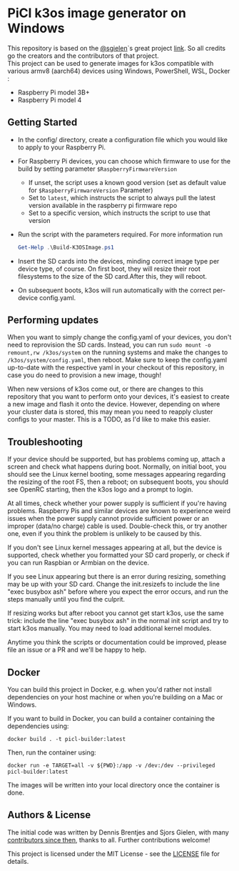 # PiCl k3os image generator on Windows

This repository is based on the [@sgielen](https://github.com/sgielen)`s great project [link](https://github.com/sgielen/picl-k3os-image-generator). So all credits go the creators and the contributors of that project.<br>
This project can be used to generate images for k3os compatible with various armv8 (aarch64) devices using Windows, PowerShell, WSL, Docker :

- Raspberry Pi model 3B+
- Raspberry Pi model 4

## Getting Started

- In the config/ directory, create a configuration file which you would like to apply to your Raspberry Pi.
- For Raspberry Pi devices, you can choose which firmware to use for the build by setting parameter `$RaspberryFirmwareVersion`
  - If unset, the script uses a known good version (set as default value for `$RaspberryFirmwareVersion` Parameter)
  - Set to `latest`, which instructs the script to always pull the latest version available in the raspberry pi firmware repo
  - Set to a specific version, which instructs the script to use that version
- Run the script with the parameters required. For more information run

  ```powershell
  Get-Help .\Build-K3OSImage.ps1
  ```

- Insert the SD cards into the devices, minding correct image type per device type, of course. On first boot, they will resize their root filesystems to the size of the SD card.After this, they will reboot.
- On subsequent boots, k3os will run automatically with the correct per-device config.yaml.

## Performing updates

When you want to simply change the config.yaml of your devices, you don't need to reprovision the SD cards. Instead, you can
run `sudo mount -o remount,rw /k3os/system` on the running systems and make the changes to `/k3os/system/config.yaml`, then
reboot. Make sure to keep the config.yaml up-to-date with the respective yaml in your checkout of this repository, in case
you do need to provision a new image, though!

When new versions of k3os come out, or there are changes to this repository that you want to perform onto your devices, it's
easiest to create a new image and flash it onto the device. However, depending on where your cluster data is stored, this may
mean you need to reapply cluster configs to your master. This is a TODO, as I'd like to make this easier.

## Troubleshooting

If your device should be supported, but has problems coming up, attach a screen and check what happens during boot. Normally,
on initial boot, you should see the Linux kernel booting, some messages appearing regarding the resizing of the root FS, then
a reboot; on subsequent boots, you should see OpenRC starting, then the k3os logo and a prompt to login.

At all times, check whether your power supply is sufficient if you're having problems. Raspberry Pis and similar devices are
known to experience weird issues when the power supply cannot provide sufficient power or an improper (data/no charge) cable
is used. Double-check this, or try another one, even if you think the problem is unlikely to be caused by this.

If you don't see Linux kernel messages appearing at all, but the device is supported, check whether you formatted your SD card properly, or check if you can run Raspbian or Armbian on the device.

If you see Linux appearing but there is an error during resizing, something may be up with your SD card. Change the
init.resizefs to include the line "exec busybox ash" before where you expect the error occurs, and run the steps manually
until you find the culprit.

If resizing works but after reboot you cannot get start k3os, use the same trick: include the line "exec busybox ash" in
the normal init script and try to start k3os manually. You may need to load additional kernel modules.

Anytime you think the scripts or documentation could be improved, please file an issue or a PR and we'll be happy to help.

## Docker

You can build this project in Docker, e.g. when you'd rather not install dependencies on your host machine or when you're
building on a Mac or Windows.

If you want to build in Docker, you can build a container containing the dependencies using:

```
docker build . -t picl-builder:latest
```

Then, run the container using:

```
docker run -e TARGET=all -v ${PWD}:/app -v /dev:/dev --privileged picl-builder:latest
```

The images will be written into your local directory once the container is done.

## Authors & License

The initial code was written by Dennis Brentjes and Sjors Gielen, with many
[contributors since then](https://github.com/sgielen/picl-k3os-image-generator/graphs/contributors),
thanks to all. Further contributions welcome!

This project is licensed under the MIT License - see the [LICENSE](LICENSE) file for details.
